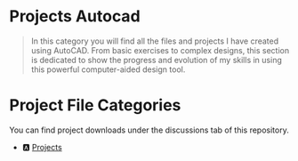 # Projects Autocad
> In this category you will find all the files and projects I have created using AutoCAD. From basic exercises to complex designs, this section is dedicated to show the progress and evolution of my skills in using this powerful computer-aided design tool.

# Project File Categories
You can find project downloads under the discussions tab of this repository.  
- 🅰️ [Projects](https://github.com/IvanLealDev/Projects-Autocad/discussions/categories/projects)
